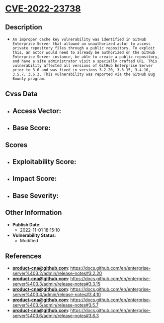 
# [CVE-2022-23738](https://cve.mitre.org/cgi-bin/cvename.cgi?name=CVE-2022-23738)

## Description

- `An improper cache key vulnerability was identified in GitHub Enterprise Server that allowed an unauthorized actor to access private repository files through a public repository. To exploit this, an actor would need to already be authorized on the GitHub Enterprise Server instance, be able to create a public repository, and have a site administrator visit a specially crafted URL. This vulnerability affected all versions of GitHub Enterprise Server prior to 3.6 and was fixed in versions 3.2.20, 3.3.15, 3.4.10, 3.5.7, 3.6.3. This vulnerability was reported via the GitHub Bug Bounty program.`

## Cvss Data

- **Access Vector**:
  - 
- **Base Score**:
  - 

## Scores

- **Exploitability Score**:
  - 
- **Impact Score**:
  - 
- **Base Severity**:
  - 

## Other Information

- **Publish Date**:
  - 2022-11-01 18:15:10
- **Vulnerability Status**:
  - Modified

## References

- **product-cna@github.com**: https://docs.github.com/en/enterprise-server%403.2/admin/release-notes#3.2.20
- **product-cna@github.com**: https://docs.github.com/en/enterprise-server%403.3/admin/release-notes#3.3.15
- **product-cna@github.com**: https://docs.github.com/en/enterprise-server%403.4/admin/release-notes#3.4.10
- **product-cna@github.com**: https://docs.github.com/en/enterprise-server%403.5/admin/release-notes#3.5.7
- **product-cna@github.com**: https://docs.github.com/en/enterprise-server%403.6/admin/release-notes#3.6.3
